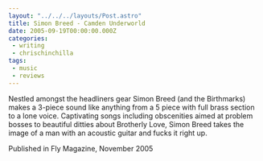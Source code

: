 ```yaml
---
layout: "../../../layouts/Post.astro"
title: Simon Breed - Camden Underworld
date: 2005-09-19T00:00:00.000Z
categories:
 - writing
 - chrischinchilla
tags: 
 - music 
 - reviews
---
```


Nestled amongst the headliners gear Simon Breed (and the Birthmarks) makes a 3-piece sound like anything from a 5 piece with full brass section to a lone voice. Captivating songs including obscenities aimed at problem bosses to beautiful ditties about Brotherly Love, Simon Breed takes the image of a man with an acoustic guitar and fucks it right up.

Published in Fly Magazine, November 2005
